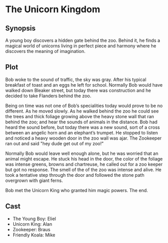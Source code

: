 # The Unicorn Kingdom

## Synopsis

A young boy discovers a hidden gate behind the zoo.
Behind it, he finds a magical world of unicorns living in perfect piece and harmony where he discovers the meaning of imagination.

## Plot

Bob woke to the sound of traffic, the sky was gray.
After his typical breakfast of toast and an eggs he left for school.
Normally Bob would have walked down Bleaker street, but today there was construction and he decided to take Flanders behind the zoo.

Being on time was not one of Bob’s specialities today would prove to be no different.
As he moved slowly.
As he walked behind the zoo he could see the trees and thick foliage growing above the heavy stone wall that ran behind the zoo; and hear the sounds of animals in the distance.
Bob had heard the sound before, but today there was a new sound, sort of a cross between an angelic horn and an elephant’s trumpet.
He stopped to listen and noticed a heavy wooden door in the zoo wall was ajar.
The Zookeeper ran out and said "hey dude get out of my zoo!"

Normally Bob would leave well enough alone, but he was worried that an animal might escape.
He stuck his head in the door, the color of the foliage was intense greens, browns and chartreuse, he called out for a zoo keeper but got no response.
The smell of the of the zoo was intense and alive.
He took a tentative step through the door and followed the stone path overgrown with giant ferns.

Bob met the Unicorn King who granted him magic powers.
The end.

## Cast

* The Young Boy: Eliel
* Unicorn King: Alan
* Zookeeper: Braus
* Friendly Koala: Mike
